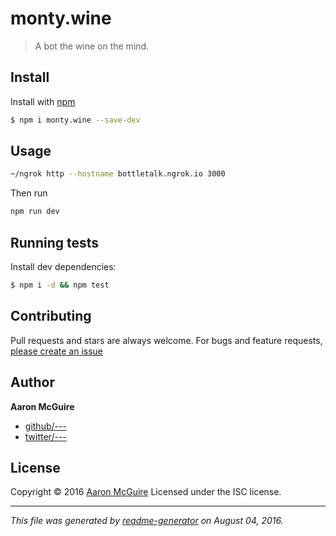 # monty.wine

> A bot the wine on the mind.

## Install

Install with [npm](https://www.npmjs.com/)

```sh
$ npm i monty.wine --save-dev
```

## Usage
```sh
~/ngrok http --hostname bottletalk.ngrok.io 3000
```
Then run

```sh
npm run dev
```

## Running tests

Install dev dependencies:

```sh
$ npm i -d && npm test
```

## Contributing

Pull requests and stars are always welcome. For bugs and feature requests, [please create an issue](https://github.com/samcreate/monty-bot/issues)

## Author

**Aaron McGuire**

* [github/---](https://github.com/---)
* [twitter/---](http://twitter.com/---)

## License

Copyright © 2016 [Aaron McGuire]()
Licensed under the ISC license.

***

_This file was generated by [readme-generator](https://github.com/jonschlinkert/readme-generator) on August 04, 2016._
